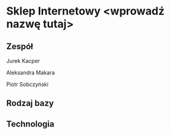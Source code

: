 # Sklep Internetowy <wprowadź nazwę tutaj>

## Zespół
Jurek Kacper

Aleksandra Makara

Piotr Sobczyński

## Rodzaj bazy
<insert here>

## Technologia



